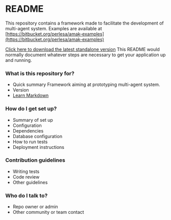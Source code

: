 # README #

This repository contains a framework made to facilitate the development of multi-agent system. 
Examples are available at [https://bitbucket.org/perlesa/amak-examples](https://bitbucket.org/perlesa/amak-examples)

[Click here to download the latest standalone version](https://bitbucket.org/perlesa/amak/raw/master/Release/AmakFramework-standalone.jar?at=master)
This README would normally document whatever steps are necessary to get your application up and running.

### What is this repository for? ###

* Quick summary
Framework aiming at prototyping multi-agent system.
* Version
* [Learn Markdown](https://bitbucket.org/tutorials/markdowndemo)

### How do I get set up? ###

* Summary of set up
* Configuration
* Dependencies
* Database configuration
* How to run tests
* Deployment instructions

### Contribution guidelines ###

* Writing tests
* Code review
* Other guidelines

### Who do I talk to? ###

* Repo owner or admin
* Other community or team contact